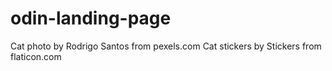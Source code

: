 # odin-landing-page
Cat photo by Rodrigo Santos from pexels.com
Cat stickers by Stickers from flaticon.com